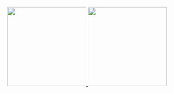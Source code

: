 
<p align="center">
<a href="https://github.com/dkwhyd">
  <img height="180em" src="https://github-readme-stats-eight-theta.vercel.app/api?username=dkwhyd&layout=compact&show_icons=true&theme=algolia&include_all_commits=true&count_private=false"/>
  <img height="180em" src="https://github-readme-stats-eight-theta.vercel.app/api/top-langs/?username=dkwhyd&layout=compact&langs_count=8&theme=algolia"/>
</a>
</p>
